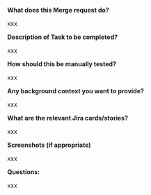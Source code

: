 **What does this Merge request do?**

xxx

**Description of Task to be completed?**

xxx

**How should this be manually tested?**

xxx

**Any background context you want to provide?**

xxx

**What are the relevant Jira cards/stories?**

xxx

**Screenshots (if appropriate)**

xxx

**Questions:**

xxx